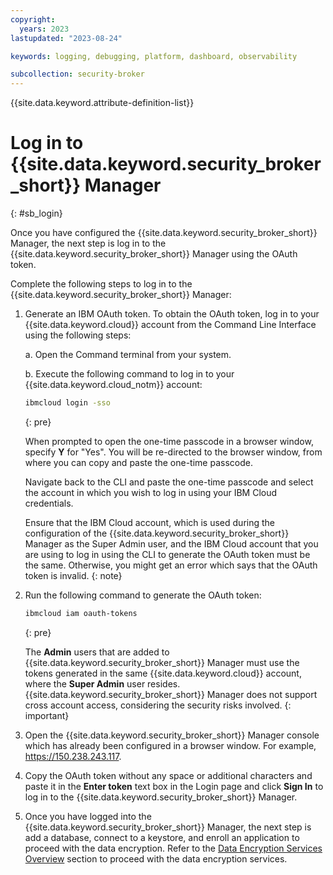 ```yaml
---
copyright:
  years: 2023
lastupdated: "2023-08-24"

keywords: logging, debugging, platform, dashboard, observability

subcollection: security-broker
---
```


{{site.data.keyword.attribute-definition-list}}

# Log in to {{site.data.keyword.security_broker_short}} Manager
{: #sb_login}

Once you have configured the {{site.data.keyword.security_broker_short}} Manager, the next step
is log in to the {{site.data.keyword.security_broker_short}} Manager using the OAuth token.

Complete the following steps to log in to the {{site.data.keyword.security_broker_short}} Manager:

1. Generate an IBM OAuth token. To obtain the OAuth token, log in to your {{site.data.keyword.cloud}} account from the Command Line Interface using the following steps:

   a. Open the Command terminal from your system.
   
   b. Execute the following command to log in to your {{site.data.keyword.cloud_notm}} account:
   ```sh
   ibmcloud login -sso
   ```
   {: pre}

   When prompted to open the one-time passcode in a browser window, specify **Y** for "Yes". You will be re-directed to the browser window, from where you can copy and paste the one-time passcode. 

   Navigate back to the CLI and paste the one-time passcode and select the account in which you wish to log in using your IBM Cloud credentials. 
   
   Ensure that the IBM Cloud account, which is used during the configuration of the {{site.data.keyword.security_broker_short}} Manager as the Super Admin user, and the IBM Cloud account that you are using to log in using the CLI to generate the OAuth token must be the same. Otherwise, you might get an error which says that the OAuth token is invalid.
   {: note}
    
2. Run the following command to generate the OAuth token:
   ```sh
   ibmcloud iam oauth-tokens
   ```
   {: pre}
   
   The **Admin** users that are added to {{site.data.keyword.security_broker_short}} Manager must use the tokens generated in the same {{site.data.keyword.cloud}} account, where the **Super Admin** user resides. {{site.data.keyword.security_broker_short}} Manager does not support cross account access, considering the security risks involved. 
   {: important}

3. Open the {{site.data.keyword.security_broker_short}} Manager console which has already been configured in a browser window. For example, https://150.238.243.117.

4. Copy the OAuth token without any space or additional characters and paste it in the **Enter token** text box in the Login page and click **Sign In** to log in to the {{site.data.keyword.security_broker_short}} Manager.
    
5. Once you have logged into the {{site.data.keyword.security_broker_short}} Manager, the next step is add a database, connect to a keystore, and enroll an application to proceed with the data encryption. Refer to the [Data Encryption Services Overview](/docs/security-broker?topic=security-broker-sb_encrypt_progress) section to proceed with the data encryption services.

